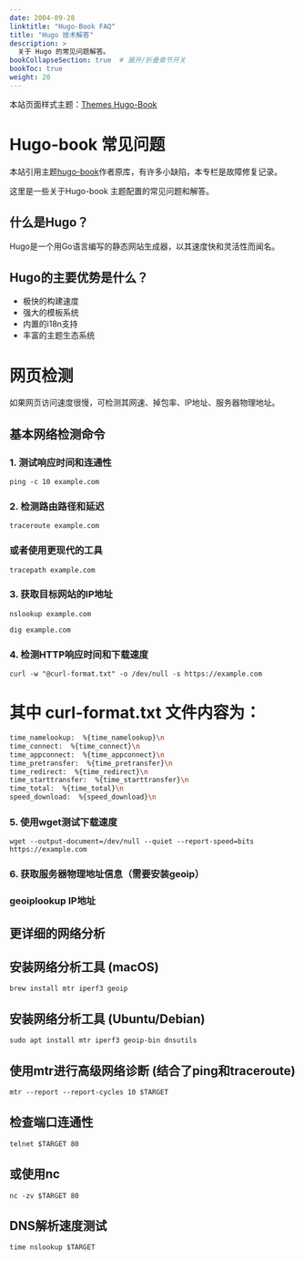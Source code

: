 ```yaml
---
date: 2004-09-28
linktitle: "Hugo-Book FAQ"
title: "Hugo 技术解答"
description: >
  关于 Hugo 的常见问题解答。
bookCollapseSection: true  # 展开/折叠章节开关
bookToc: true
weight: 20
---
```


本站页面样式主题：[Themes Hugo-Book](https://themes.gohugo.io/themes/hugo-book/)

# Hugo-book 常见问题
本站引用主题[hugo-book](https://github.com/alex-shpak/hugo-book)作者原库，有许多小缺陷，本专栏是故障修复记录。

这里是一些关于Hugo-book 主题配置的常见问题和解答。

## 什么是Hugo？

Hugo是一个用Go语言编写的静态网站生成器，以其速度快和灵活性而闻名。

## Hugo的主要优势是什么？

- 极快的构建速度
- 强大的模板系统
- 内置的i18n支持
- 丰富的主题生态系统

# 网页检测

如果网页访问速度很慢，可检测其网速、掉包率、IP地址、服务器物理地址。

## 基本网络检测命令

### 1. 测试响应时间和连通性
`ping -c 10 example.com`

### 2. 检测路由路径和延迟
`traceroute example.com`

### 或者使用更现代的工具
`tracepath example.com`

### 3. 获取目标网站的IP地址
`nslookup example.com`

`dig example.com`

### 4. 检测HTTP响应时间和下载速度
`curl -w "@curl-format.txt" -o /dev/null -s https://example.com`
# 其中 curl-format.txt 文件内容为：

```bash
time_namelookup:  %{time_namelookup}\n
time_connect:  %{time_connect}\n
time_appconnect:  %{time_appconnect}\n
time_pretransfer:  %{time_pretransfer}\n
time_redirect:  %{time_redirect}\n
time_starttransfer:  %{time_starttransfer}\n
time_total:  %{time_total}\n
speed_download:  %{speed_download}\n
```

### 5. 使用wget测试下载速度
`wget --output-document=/dev/null --quiet --report-speed=bits https://example.com`

### 6. 获取服务器物理地址信息（需要安装geoip）

### geoiplookup IP地址

## 更详细的网络分析

## 安装网络分析工具 (macOS)
`brew install mtr iperf3 geoip`

## 安装网络分析工具 (Ubuntu/Debian)
`sudo apt install mtr iperf3 geoip-bin dnsutils`

## 使用mtr进行高级网络诊断 (结合了ping和traceroute)
`mtr --report --report-cycles 10 $TARGET`

## 检查端口连通性
`telnet $TARGET 80`

## 或使用nc
`nc -zv $TARGET 80`

## DNS解析速度测试
`time nslookup $TARGET`